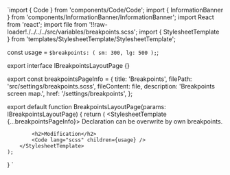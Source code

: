 `import { Code } from 'components/Code/Code';
import { InformationBanner } from 'components/InformationBanner/InformationBanner';
import React from 'react';
import file from '!!raw-loader!./../../../src/variables/breakpoints.scss';
import { StylesheetTemplate } from 'templates/StylesheetTemplate/StylesheetTemplate';

const usage = `$breakpoints: ( sm: 300, lg: 500 );`;

export interface IBreakpointsLayoutPage {}

export const breakpointsPageInfo = {
title: 'Breakpoints',
filePath: 'src/settings/breakpoints.scss',
fileContent: file,
description: 'Breakpoints screen map.',
href: '/settings/breakpoints',
};

export default function BreakpointsLayoutPage(params: IBreakpointsLayoutPage) {
return (
<StylesheetTemplate {...breakpointsPageInfo}>
<InformationBanner type="info">
Declaration can be overwrite by own breakpoints.
</InformationBanner>

    		<h2>Modification</h2>
    		<Code lang="scss" children={usage} />
    	</StylesheetTemplate>
    );

}
`
